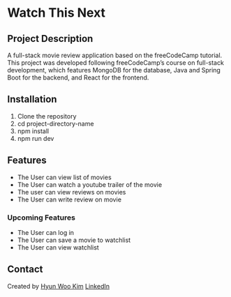 # Watch This Next

## Project Description

A full-stack movie review application based on the freeCodeCamp tutorial.
This project was developed following freeCodeCamp’s course on full-stack development, which features MongoDB for the database, Java and Spring Boot for the backend, and React for the frontend.

## Installation

1. Clone the repository
2. cd project-directory-name
3. npm install
4. npm run dev

## Features

- The User can view list of movies
- The User can watch a youtube trailer of the movie
- The user can view reviews on movies
- The User can write review on movie

### Upcoming Features

- The User can log in
- The User can save a movie to watchlist
- The User can view watchlist

## Contact

Created by [Hyun Woo Kim](https://hynwkm.github.io/)
[LinkedIn](https://www.linkedin.com/in/hyunwoo-kim/)
